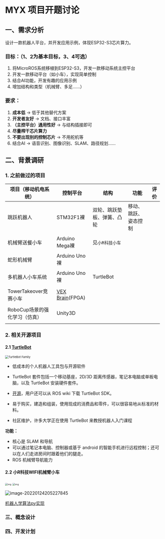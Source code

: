 # MYX 项目开题讨论

## 一、需求分析

设计一款机器人平台，并开发应用示例，体现ESP32-S3芯片算力。



### **目标：**（1、2为基本目标，3、4可选）

1. 将MicroROS系统移植到ESP32-S3，开发一款移动系统主控平台
2. 开发一款移动平台（如小车），实现简单控制
3. 结合AI功能，开发有趣的应用示例
4. 增加结构和类型（机械臂、多足......）



### **要求：**

1. **成本低** -> 低于其他替代方案
2. **开发者友好** -> 文档、接口丰富
3. **（主控平台）通用性好** -> 与结构插接即可
4. **尽量榨干芯片算力**
5. **不要出现别的控制芯片** -> 不用舵机等
6. 结合AI -> 语音识别、图像识别、SLAM、路径规划......

## 二、背景调研

### 1. 之前做过的项目

| 项目（移动机电系统）          | 控制平台                                                     | 结构                       | 功能                 | 评价 |
| ----------------------------- | ------------------------------------------------------------ | -------------------------- | -------------------- | ---- |
| 跳跃机器人                    | STM32F1裸                                                    | 双轮、跳跃垫板、弹簧、凸轮 | 移动、跳跃、姿态控制 |      |
|                               |                                                              |                            |                      |      |
| 机械臂送餐小车                | Arduino Mega裸                                               | 见`小R科技小车`            |                      |      |
|                               |                                                              |                            |                      |      |
| 蛇形机械臂                    | Arduino Uno裸                                                |                            |                      |      |
|                               |                                                              |                            |                      |      |
| 多机器人小车系统              | Arduino Uno裸                                                | TurtleBot                  |                      |      |
|                               |                                                              |                            |                      |      |
| TowerTakeover竞赛小车         | [VEX Brain](https://www.vexrobotics.com/276-4810.html)(FPGA) |                            |                      |      |
|                               |                                                              |                            |                      |      |
| RoboCup场景的强化学习（仿真） | Unity3D                                                      |                            |                      |      |
|                               |                                                              |                            |                      |      |



### 2. 相关开源项目

#### 2.1 [TurtleBot](https://emanual.robotis.com/docs/en/platform/turtlebot3/overview/)



<img src="https://www.turtlebot.com/assets/images/turtlebot_family.png" alt="TurtleBot Family" style="zoom: 67%;" />	

* 低成本的个人机器人工具包与开源软件

* TurtleBot 套件包括一个移动基座，2D/3D 距离传感器，笔记本电脑或单板电脑，以及 TurtleBot 安装硬件套件。
* [开源](https://github.com/ROBOTIS-GIT/turtlebot3.git)，用户还可以从 ROS wiki 下载 TurtleBot SDK。
* 易于购买，建造和组装，使用现成的消费品和零件，可以很容易地从标准的材料。
* 社区维护，许多大学正在使用 TurtleBot 来教授机器人入门课程

**功能：**

* 核心是 SLAM 和导航
* 可以通过笔记本电脑、控制器或基于 android 的智能手机进行远程控制；还可以在人们走进房间时跟着他们的腿走。
*  ROS 机械臂导航能力

#### 2.2 小R科技WIFI机械臂小车

<img src="https://gd3.alicdn.com/imgextra/i3/94674554/TB2duJ1ruuSBuNjSsziXXbq8pXa_!!94674554.jpg" alt="img" style="zoom:50%;" />

<img src="https://gd2.alicdn.com/imgextra/i3/94674554/O1CN01vKgOER1jVmQ3ljKzN_!!94674554-0-picasso.jpg" alt="img" style="zoom:50%;" />



![image-20220124205227845](/home/maoyuxuan/.config/Typora/typora-user-images/image-20220124205227845.png)



[机器人学算法py实现](https://github.com/AtsushiSakai/PythonRobotics.git)

### 三、概念设计

### 四、开发计划

